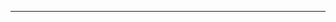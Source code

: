 <!--
CO_OP_TRANSLATOR_METADATA:
{
  "original_hash": "685f55cb07de19b52a30ce6e8b6d889e",
  "translation_date": "2025-08-28T21:15:24+00:00",
  "source_file": "03-CoreGenerativeAITechniques/README.md",
  "language_code": "da"
}
-->


---

